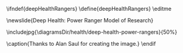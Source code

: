 \ifndef{deepHealthRangers}
\define{deepHealthRangers}
\editme

\newslide{Deep Health: Power Ranger Model of Research}

\includejpg{\diagramsDir/health/deep-health-power-rangers}{50%}

\caption{Thanks to Alan Saul for creating the image.}
\endif
